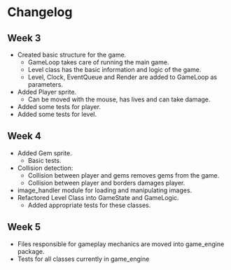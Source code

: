 # Changelog

## Week 3

- Created basic structure for the game.
    - GameLoop takes care of running the main game.
    - Level class has the basic information and logic of the game.
    - Level, Clock, EventQueue and Render are added to GameLoop as parameters.
- Added Player sprite.
    - Can be moved with the mouse, has lives and can take damage.
- Added some tests for player.
- Added some tests for level.

## Week 4

- Added Gem sprite.
    - Basic tests.
- Collision detection:
    - Collision between player and gems removes gems from the game.
    - Collision between player and borders damages player.
- image_handler module for loading and manipulating images.
- Refactored Level Class into GameState and GameLogic.
    - Added appropriate tests for these classes.

## Week 5

- Files responsible for gameplay mechanics are moved into game_engine package.
- Tests for all classes currently in game_engine